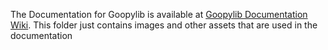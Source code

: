 The Documentation for Goopylib is available at [Goopylib Documentation Wiki](https://github.com/BhavyeMathur/goopylib/wiki). This folder just contains images and other assets that are used in the documentation
